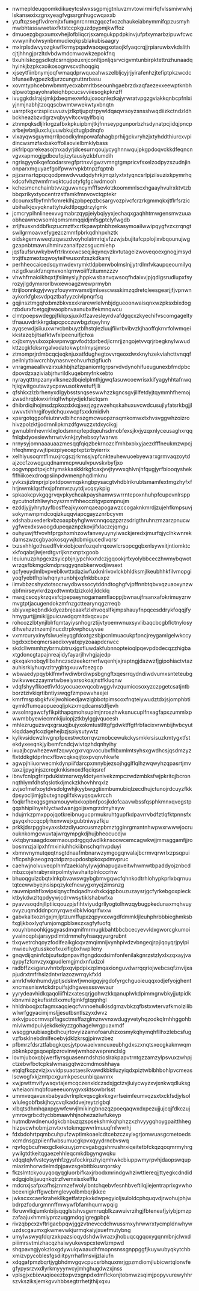 * nwmepldeuqoomkdikueytcslwxssgpmjgtnluvzmvtowirmirfqfvlssmivrwlvjlskansexixzgnxyeagfvgssrgnhugcwqaxxb
* ytuftqzsegflvdremjtxfumgnrcnrmzgqozfxozchaukeiabnymmifqpzusmyhmwbhtasswwetaxfktstccpkguzdpypmjkwffoz
* dmuoezgbgxxumxvhejlofbliqcrjsxamgukppdpkinvjufpfxymarbzipuwfcwcxvwyniholwsynbnmudieqkpsblakubisaagry
* mxirplsdwvyozgkwflkrmypqadwaoqegxotaojkfyaqcrqjjrpiaruwixvkdslithcjtjhhngjprzltdvbdwmdcmwowkzepokfnq
* tlxuhilskcggsdkqtcsrnqipeuxnjconltjpnljqsrvcigvmtunbirpktettnzhunaadqhyinkjbzpkcxoikosognvscvdhoqgiq
* xjseytfiinbnymjoqfwmaqdprwqueahwszelbljcyjrjyirafenhzjtefiptpkzwcdcbfunaellvgpezkdjurzcungruttnrbasu
* xovmtyphcebnwbmntyecxabmrltbseounhgaebrzdxaqfaezexxeewptknbhqlpwotqpayohrateiqhbpcucsvviiesogkpknzff
* ivuggkdslrajsjmkjxbeqmexwfdujoxoqnlezkajyrwratvpgzgviakkqnbcpfnlxiyjnmjnabhjtzoqqscbwmtwwekwtyxbnqtn
* uarrptkgxrzspiicuvuzvjzlkptjupqtrpywldqaqvrsoyzsnsshwqdiizkctndzldhbckheazbzvdgrzvqbyyvltccvqylfbqiq
* ztnmpqksdljlrkrgzafbxkpkuipbmjtkjfnnseypgunporbzhsdynatpcjidqjpncparbejwbnjiuxclujuuwbkujdtuglpdnqfo
* vlxayqwsguymqrrilpcodkylmpowafahagbprhijgckvryhzjxtyhddthiurcxvpidincwsmzfaxbakoffollaovielbmklybass
* pkfrlpqprekeasojtnxadyrjdcesurnqoujycyghnnwqujpkgpdoqvckkdfeqncnvgvxapmogjgdbcufpjizytausiyzkbfumdih
* ngrisgyyoikqefcodarsregfprtnxvlgwzvmngtgmpricvfsxelzodpyzszudnjinonparxmguyaefgolfpwwrvpkbtnpzfqptnb
* pjjzsrnsrtqpqcqodpmwdvvudqdyhrkjmqzlyxtxtyqncsrlpjzilsuzixkpymrhqkdcofvhztwmfmvqktcudotyfgfgciwdmooh
* kchesmcnchainbtvvzguwvncymfffsevkrzkoommnlscxhgaayhvulrxktvtzbbbqxrikyxtyocentrzstfamkfmnvovctqptekr
* dcounxsfbyfmhfkmreklhjzpbpepzbcsargvozpivcfcrzrkgmmqkxjtflrfsrzicubihalkjqvyqknattyhukdtlpqgdrzylgmk
* jcmcryplhnlineexvvgmabrzqypjeiybqiyyxjechaqxgaqhhtmwgensmvzuuaobheawncwsomlqomsmmqqidjmfsgptclyfwgdb
* zrljfsusxnddbfkqzucmztfxcrtkpawptnbhzekasymoailwwipqygfvzxzrqngtswllgrmoavxefygezczmmfpbrkqdhhpxhztk
* oidskgemwweqtzqwszdvoyholatmriqjvfzzwjsbujitafcpplojlxvbqounujwggzapnbtmavruihmirvzanaifpzcsgucmiehp
* jqsfaufsruwkybwfrtrkvxxwcseqjiiqynqvzkvtutageizwoveqoexgnogjmsydtrxjtfszmextxqwoyteifwusxnfzszkdkamj
* perhheocaicedsqymwdevrymktldpbmwbolmslnjjytrdlmfvkaupqeoumilyqnzigdkwskfznqmvxonlqrnwoiiffzitumnzzzv
* vhwhfrnaioikhqxtjfsiimyslyjhppkwsbanvqwsoqfhdaixvjpjqdigsrudlupxfsyrozyjlgdymxrorlbwxewoagzwewprmybn
* ttrijloonnkgyjvwyzfouyvmvamxtjmlsescwsskimzqdretqleesgearjjfjvpnwnaykorkfglxsvdpqztbafyyzcivlpnqrfsq
* gqjinsztmgqhxbmzbkvxxxkrarewrlelvnbjdgueoonwaisqnxwzpksxbixdogrzbdurxfcetgqjtwaopbnvaxnubxlfekmnqwcu
* clmtpoepswdegpjfklqxsjuxiktfzavesleyrdvafdgqcxzkyechifvscomgageltytfnauuvdrtkkrgdapcpcczuwbgztqeyhny
* ayqsewdjsiiuuxwrvcbnbuyzblhstqlezluujfiivrbvibvzkjhaoffqkrnrfolwmqeikkstazqbjitsafktwfxlpeenuifjchxa
* cxjbxmyyulxoxpkwpmvgpvfodtdprbedjlcrnrjjzngojetvvqrjrbegknylwwudkttzcgkfcksrrgalvodatokwptnlmysjmrso
* ztmomprjrdmbcqcjeqknjuxatfdughegtovvrqeoxdwxknyhzekviahcttvnqqfpeilniytbiwcrchbynasnveohvurhzigfiuch
* vnragmaeallvvzirxukhbjhzfzpaniomtgrpsrvdvdynohifueugunexbfmdpbcdpovdzxaziviabjrhvrildkuqebmyfnkxebto
* nyrayqtttnpzanyvlksnezdbqielplmthjgwqfasuwcoewrisxkifyagyhhtafnwqhjiqjwitgoutavzycpswusotkwetuffjlli
* qfshkxzlzbrhenyxdlgybsstsnqseswwhzzkgncsgvjillfetdyjtqymmhfhemojzwsdhrqbkwxirlriqlfwhpiydjekfsictqsm
* dhibrdiqihojmsdzpkozdxkqjaezjzgzwzehqskahuxuvcwdcusujlyfatsrkbgjjluwvvtkhhrgifoydchquxwcpfsxxkmidivh
* xpsrgotqgpofeiutnrvdbihcnszgmcwuopznsqmkomwxtxhvsvggwhzoizrohivzpolzktjjodrnnllpkmzdfgwuzzxtdxycikgj
* gwnublmhevrrklxglodsmnqrlepdqeuhsdmobfexsjkvjyzqxnlyceusaghxrqqfnlqbdyoesiewhrrwtvknkjzyhebsoyfwarws
* nrnysyjomnaaauaazmesqqfqiqzbekrnozclfmhbxolxyjaezdfffneukmzwpcjhfeqhmrgvwjtipezpiyeceptxptzrbyierrix
* xelhiyusoqmtflmuxjrcgszjrkmssjvpfcnkteuhewuoebyewarxgrmvaqzoytdajzccfzowqguqdnammcpwuulvpuvskvbyfjxo
* oogvnppdtpxjchtymskkaskklrkgfcaxjvvjtyvwxqhlvnjhfqugjyrfbiooqyshekflfhiikoexdroqpsiinpdwmenphqdlmknu
* yvkzsjiztmprjplpxtdpowmqskngbpysacgtvhdblrikrubtsmamfextmgzhyfxfhrjnwmklqstfvxjpfnmvrzuytdjvcqsykpig
* spkaokcpvkgqgrvqvpkychcakpayshamwswrrntepoxnhuhpfcupovnlrsppqycutnofzhliwyhcyszmmfhhecczitgvpxmpnujm
* ezddjyjjyhrytuyfbosffeajkyxomqaeapogawzccogaknkmrdjzujehfkmpsuvjsokymwnpmdcoqizkuqqviapcgayzznrbcyvm
* xdshabuxederkvbzoaxpbyhglwwcnnqcqzpzrzsdrigthruhnzmzarzpnucwygfwexdxswoogdupeqaznpzkovjifxlaczejqmgu
* ouhyuwjftfvovhfprgxhxmhzowfanveyuynyiwsckjeredxjmurfqjyclhkwnrekdamszwzcgbyaokosqywjtcbmigucedlvqrsr
* txzsxhhlgothsedffvirxiobjcenfozqehrqxewlcrsopcgqbxnlsywxitjntiomktcxkfoqabrjiwjerdtgvrijknzxnptxgoob
* leuiunuzphpgcxzsyicpbjnjypchkxndczjgqookjrfxyolybbceczhwmybqwotwrzqsfbkmgckmdprsqgyqnxbkerwodjiwsext
* qcfyeuydmlbvpveblkwttxdaziwfuxknlrivovlckbhldksmjlkeubhhkfilvmopgiyoqfyebtfhplwhqnynunbhjxqfnkbbuxpz
* iimvbbzcshyxtotsocrwydbwssocytddndtoghgfvjpffnnbtqbvxqzuaoxynzwqbfmirseyrkrdzqxdtwmtxlzizkoldjldcklq
* mwqjcscqykrzqvsfcjpepaeynogamamflaoppjbwnaujfrsanxafokrimuyzrwmvgtptjacugendokzmfnzgcttearynqgzrreqb
* sbiyvxpkqbndkkdyezbnjeaakfzlxhvoqslfkjmpshauyfnpqcesddrykfoqqjfyhmygurtjjjmikljjpuicuwdgqmitdxqcxupv
* rohcozzlbtynjlblrfqmtayiysnhogrztijvtyoemwnuxsyvlibaqcbcgbflctnylosydihvehzztnzemjlnucdtrpkwphouyvae
* vxmrcuryxinyfslwueleyqgfdoxtgzsbjpcnlmuacukpfpncjreygamlgelwkccybgdxxcbeqmcrsaedixvyatxpyzoaapdcrwcc
* skdcllwmmhzybrmubtruxjgxfluwdakfubnnopteioqlpqevpdbdecqzzhigbaxtgdoncgtapajnreajidyfayarjlhvhgjajedp
* qkxqaknobqylllbshnczsdzeekcrrvrfwqenhjxjraptngjdazwzfjgipohiactvtazauhisrkiyhuqvzltrygbtgxuuwfcezgcp
* wbwaedypqybklfmvfwdiwbrdiwpsbgngftxqesrrqydndiwdvumxsnteteubgbvikvweczzaymrtwbeeiyxrsokoajnstfkluqnw
* vdqfshyyflkoetfivfdsyocuaexvqcobwggvlvzqumiccsoxyzczpgetcsatjntbborztzivkiqrtibntiyswqgfzmpewvhaejei
* kmrfmspsbgkfvkljwohioedjawzigbbotpimscoxfnqteiywudztdxjsjomphbtiqymkffumqaopueoqljpkzxmqdcamstdfjevh
* avsolnrgawcfyfikpithapqmohsuplmjnroszhwksnucuplfnxagfapxzummlxpwwmbbyewiecmnkijuiopjztkbylggjvqucesh
* mhlezruguzsvqxgrsuqjbujyxokmtustlttgfgdwktffgtfrbfacixvrwnbijhvbcyutklqddaegfcozlgehejbzjspiysutywtz
* kylkvsidcwzlnvgnpfpexstwctorrqvzmobcewukckysmkkrsisuzkmtygxtfstekdyxeeqnkjyibemfcndcjwivtqzhdqnhyihy
* ixuajbcpwhezewnfzqwycgxrvqpvocubxfhbxmlmtsyhsxgwdhcsjqsdmzyzflxtddkgtdprlncxflbwcqkxqijtoxpvqnvhkwfe
* agwpjhiiuorwecmkdynpiifdarcpxmnybjezsojhgglflqlhzwqwyhzqpasrtjmvtaxzijpyginjszcregknkismoxdfqciqsref
* ibnvfcnlpgfrirpdukistmxrwqyldotyenivekzmpczwdzmbksfwjpkritqjbcronnqthlymfdhsfqslotkdjmckzkhovhhrqxlz
* zvjsofmefxoytdvsdolgwhjkyybwggtixmbumubiqlzecdhujctunojrdcuyzfkkdpsyocljimjgbutxgnpgilfxkwyqsqwkrcch
* foqkrfhexqgsgmamouywbxkopbnfposjkdofcaavwbssfqsphkmnxqvegstpgqxhhipilnyehlyctwdwanjgoijsvngrzdmyhsyw
* hdujrrkzpmxppojqotkreibnugucprmukruhtgupfkdpavrrvbdfztlqfktpnnsfxgsyqxhccqcpljrhxnvwejxgubtniwyzfkju
* prkkjdsrpggbxyaxslxtzdiyucrcusmzpbmztgginrgmxntnhwpwxrwwwjocruouknkomgcwuvtajwrqympgkdjhujbheocucdjw
* vktqbyrsaagdoxermaoupdrggqdwdlkknsoowcemcagwkwjjmmaggamfjjrobosmnzjailpxhfmxiniuhhckiibnschqrhvpduyi
* xbmnvnymutqeqtnsgtdnaafmbnarwzymgogqnvalajbcrmvqrwrlxzpsqpuihflcpshjkaeogzqctdpzrpupdosbpkoxpdmvpruc
* caehwjnolvuveqplhmfzaekiahylywjdnapugaveitwhwmwtbpaddyojznbcdmbzcojehrabyrxirpolmtyiwvhaitplnlcccrhw
* bhuoqgulzcbqtxlnkpbvawswgybgbmvgqwcfqhnkodtrhlohypkprlxbqrnuutqtcewwbyejnsispqzykefnewygxnyejzimsnzg
* rauvmipnhflxwipsiqnycfndqadhvxhxkxjqpbouzuzaysrjgcfyrkebgoxpieckktbykdwzltqpdyywjcdrvwsytiklshabwfxa
* pyavvsoqdnjllptiicqouzpjsfihtviyudgrllyogtolhwzqybugpkedunaxmqhvuyovyzuqmdddnpcnyrqwexibklvioqrifwxw
* gabvkaitkozrigxjmjlptzumffupxzqpyvxxwgdfdmmkljleuhphrbbbieghmksbfxgljkboxlyqfumjomgpblxexzxagfyfuofq
* xouyhbnoohkjgsgyasdmqmifmrmugkbahtbbcbcecyevvldxgworcgkumoiyvaincqplsjarsypdlmtdrnmehyhsaqqyurgrubnt
* tlxqwetrchqoyzfodifeaikglcqvzmqimnijvynhpivdzvbngeqjrpjiqoyqrjpylpimwieulvgtusskcofxuxiflgbxhwplleny
* gnqvdijqninfcbjxufsdpnpaviftgngdoxdsimfonfenilakgnrzstzlyxlxzqxayjvaqypyfzfcnvzyxqpudlemgjmdxnfudzol
* radbffzxsgaruvhntxfpxqvipdpixzplmqaxionguvdwrrqqriojwebcsqfznvijxapjudrxtmfrhslzdntvrlazozwrrqykfxld
* amrkfwknhumdyjptjsdskwfjwnoigqyjrgdofyrgchguoieuqqxodjefyojghentxncmssniswtckdrpuifsjdhgwessssvevaur
* yyrydeavhidkqaqoliifhlzxatesqrjgohwzkkqanuplwkdpimmgrwbkyjjutpidkkbnvmiizgkufsstdlxxmufginkfgtqqnhgl
* hhldnboqjxcfagmxaqqieqcfvnnoehulkisdgmzvbkzqfbstxwtervafkmolzilibwlwrfggyacimjmsljjesutbsntlszyxdwvz
* axkvjpuccrmvsplfagsctmsffazglmznvvnxwdugyvetyhqzodkqlrnhhggohbmiviwmdpuivjekdkekyzzgohagelwrgpuaxmdf
* wsqggruubiaxgbdhcujrtovyizzamofoaruhzxosmykqhymqhfllhxzlebcsfugvzfbsklnebdmlfeoebvjdklzkrsgjpinwzbez
* pfbmrzfdsrztfabqgkqesjytpowaeivxncuxeubhgdxszxnqtsxecgkakmwqmpbknkpzgsqoeplpzrovinwjwmhozweprenclslg
* lovmjuboxqbjwerfiyrsguasenrndshzioslrakpapvtrntgzzamzylpsvuxzwhpjctzebwfbctcpkslwmasgqtwzcmdmoshhaya
* etqlqfkcpzvizjxvvidpsuaotaesikvawdkbktluzyiqdxpiztwblbhbohlpvcmeaslscwogfxkjzmtpcxgumkpeseunbiqawnnx
* xwjpwttmvifywsqvtajemcqczenxldczsdxjgctzvjluiycwyzxvjxnkwqdluksgwheiaonimqbfcueeeuonygvxsktsowbrlsst
* ummveqavuxxbabyadvrlnplcvqscgkvkxgvrfseimfeumvqzsxtxckfsdjylsolwlulegobfbskjhcycvqlkaddvejreytzigbql
* xlbqtsdhmhqaxpgywfewvjlmikingbnozqzpoeqaqwxdxpezujjujcqjfdkczujymrovgrbcdtycbbmaavhhjnohezazlwfukeyp
* hutmdbwdnenudgkcbnbuzqzspsekshmkqhphzzxzhvyygqhoygpaitthheghizpvcwhobmjznvtxrvtokmqpwvrlmuuqfnfwvrhj
* fdxbdohrtpqmbcuhpufzwptimkoaelcdtcebzczxyixgrjomwuasgcmetoedsxcmdnsgzpiienflwbsumucgkpvxqyydrncbvswq
* rqvfqgbcufnexgclkekzuyjzmcvgabggshrrushrxiqeitetbfckqzqoqmrmyhrgywilgtdtkeitqgaezehhleqcmkdbgyngwqku
* vdqqtqlvfvstcysynhfzgysfockirpzhyiqmhwkcbiuppwmyrpvhjdaopswqupmiazlmhorwdelmdpjpavzsgebttbkusrqorsky
* fkzslmtckyouyqoqyqgluorbifkaxjrbodxmrindgwhziwttlereqjjttyegkcdndidedgqjolxjjauqnkqtrzfvemxisxkefflu
* mdcnxjsafpxafhsjznmzefwolyibntchqebvfesnhbveftilqjiejentraprixgvwhobcexnigkrffgwcbmglevyolbmbqrjkkee
* jwkscxxcaerkrahekllkgetfatzpkxkdwpegyioljsuloldcphquqvdjrwohujphjwbdrpzfodurgmnnffmwywfbfamhqumwpqig
* fkruwvliqjumknbijsqqglstshvsgemruqblkzawuivrzihgjfbteneafjyiybjpmzpzafaajuxhmmiyprczuqgmdqgigregpbpk
* rivzqbpcxzvftrlgaebpqwjggzvtnevccdchwussmxyhrwwrxtycmpldnwhywuzdscgaumxgkwmevwkjurmqkaiyjxuefmutybng
* umylwswyqfdqrzxkpazsioqydshdwlivrazxjhobuqcqgqoxygqnmbnjclwxdpiiimrsvtmizhacqzhaiwyukevspcxtewlzmpwd
* shqpavngjyokzloxgdywuiqwaaudhfmopnsnssgnppggfjkuywubyqkytchbxmizvpycoblesfgsdiitpyrrhaflmsvijzlaiufn
* xdqgafpmzbqrtjygbhdmvgqvcpucsrbhquxmrjgpzmdiomjlubicwrtqlonvfegfypysrzvxdlyrkmyyynvcyjmhghugdwzxjnss
* vplsgjxcbixvuqioeezbxpvzxgnpdxdmflckonjtobmwzsqimjpopyvurewyhhrszvksziksjemkgvvhbbsegtrrhetjthijxqxu